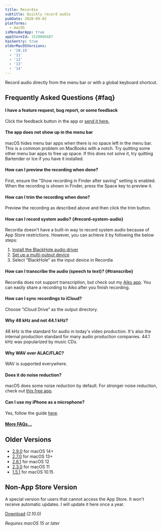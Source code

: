 ```yaml
---
title: Recordia
subtitle: Quickly record audio
pubDate: 2020-09-02
platforms:
  - macOS
isMenuBarApp: true
appStoreId: 1529006487
hasSentry: true
olderMacOSVersions:
  - '10.15'
  - '11'
  - '12'
  - '13'
  - '14'
---
```


Record audio directly from the menu bar or with a global keyboard shortcut.

## Frequently Asked Questions {#faq}

#### I have a feature request, bug report, or some feedback

Click the feedback button in the app or [send it here.](https://sindresorhus.com/feedback?product=Recordia&referrer=Website-FAQ)

#### The app does not show up in the menu bar

macOS hides menu bar apps when there is no space left in the menu bar. This is a common problem on MacBooks with a notch. Try quitting some other menu bar apps to free up space. If this does not solve it, try quitting Bartender or Ice if you have it installed.

#### How can I preview the recording when done?

First, ensure the “Show recording in Finder after saving” setting is enabled. When the recording is shown in Finder, press the Space key to preview it.

#### How can I trim the recording when done?

Preview the recording as described above and then click the trim button.

#### How can I record system audio? {#record-system-audio}

Recordia doesn't have a built-in way to record system audio because of App Store restrictions. However, you can achieve it by following the below steps:

1. [Install the BlackHole audio driver](https://github.com/ExistentialAudio/BlackHole#installation-instructions)
2. [Set up a multi-output device](https://github.com/ExistentialAudio/BlackHole/wiki/Multi-Output-Device)
3. Select “BlackHole” as the input device in Recordia

#### How can I transcribe the audio (speech to text)? {#transcribe}

Recordia does not support transcription, but check out my [Aiko app](/aiko). You can easily share a recording to Aiko after you finish recording.

#### How can I sync recordings to iCloud?

Choose “iCloud Drive” as the output directory.

#### Why 48 kHz and not 44.1 kHz?

48 kHz is the standard for audio in today's video production. It's also the internal production standard for many audio production companies. 44.1 kHz was popularized by music CDs.

#### Why WAV over ALAC/FLAC?

WAV is supported everywhere.

#### Does it do noise reduction?

macOS does some noise reduction by default. For stronger noise reduction, check out [this free app](https://www.utterly.app).

#### Can I use my iPhone as a microphone?

Yes, follow the guide [here](https://www.switchingtomac.com/tutorials/how-to-use-your-iphone-as-a-microphone-on-a-mac/).

#### [More FAQs…](/apps/faq)

## Older Versions

- [2.9.0](https://github.com/user-attachments/files/18787741/Recordia.2.9.0.-.macOS.14.zip) for macOS 14+
- [2.7.0](https://github.com/sindresorhus/meta/files/13975939/Recordia.2.7.0.-.macOS.13.zip) for macOS 13+
- [2.6.1](https://github.com/sindresorhus/meta/files/11053013/Recordia.2.6.1.-.macOS.12.zip) for macOS 12
- [2.3.0](https://github.com/sindresorhus/meta/files/8798113/Recordia.2.3.0.-.macOS.11.zip) for macOS 11
- [1.5.1](https://github.com/sindresorhus/meta/files/6538283/Recordia.1.5.1.-.macOS.10.15.zip) for macOS 10.15

## Non-App Store Version

A special version for users that cannot access the App Store. It won't receive automatic updates. I will update it here once a year.

[Download](https://www.dropbox.com/scl/fi/hybu606ij6o262q7u2m2m/Recordia-2.10.0-1739467077.zip?rlkey=4f5ce8z2arx4q1i7xi5nkacao&raw=1) *(2.10.0)*

*Requires macOS 15 or later*

